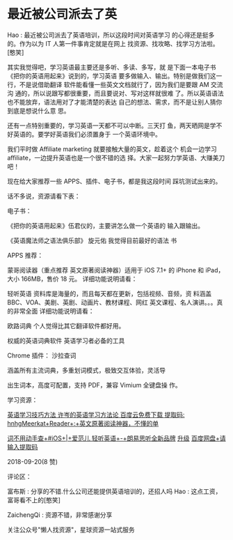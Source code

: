 # 最近被公司派去了英

Hao : 最近被公司派去了英语培训，所以这段时间对英语学习 的心得还是挺多的。作为以为 IT 人第一件事肯定就是在网上 找资源、找攻略、找学习方法啦。[憨笑]

其实我觉得吧，学习英语最主要还是多听、多读、多写，就 是下面一本电子书《把你的英语用起来》说到的，学习英语 要多做输入、输出。特别是做我们这一行，不是说借助翻译 软件能看懂一些英文文档就行了，因为我们是要跟 AM 交流沟 通的，所以说跟写都很重要，而且要说对、写对这样就很难 了。所以英语语法也不能放弃，语法用对了才能清楚的表达 自己的想法、需求，而不是让别人猜你到底是想说什么意 思。

还有一点特别重要的，学习英语一天都不可以中断。三天打 鱼，两天晒网是学不好英语的。要学好英语我们必须置身于 一个英语环境中。

我们平时做 Affiliate marketing 就要接触大量的英文，趁着这个 机会一边学习 affiliate，一边提升英语也是一个很不错的选 择。大家一起努力学英语、大赚美刀吧！

现在给大家推荐一些 APPS、插件、电子书，都是我这段时间 踩坑测试出来的。

话不多说，资源请看下表：

电子书：

《把你的英语用起来》伍君仪的，主要讲怎么做一个英语的 输入跟输出。

《英语魔法师之语法俱乐部》 旋元佑 我觉得目前最好的语法 书

APPS 推荐：

蒙哥阅读器（重点推荐 英文原著阅读神器）适用于 iOS 7.1+ 的 iPhone 和 iPad，大小 166MB，售价 18 元。 详细功能说明请看：

轻听英语 资料库是海量的，而且每天都在更新，包括视频、音频，资 料涵盖 BBC、VOA、美剧、英剧、动画片、教材课程、网红 英文课程、名人演讲。。。真的非常全面 详细功能说明请看：

欧路词典 个人觉得比其它翻译软件都好用。

权威的英语词典软件 英语学习者必备的工具

Chrome 插件： 沙拉查词

涵盖所有主流词典，多重划词模式，极致交互体验，灵活导

出生词本，高度可配置，支持 PDF，兼容 Vimium 全键盘操 作。

学习资源：

[英语学习技巧方法 许岑的英语学习方法论 百度云免费下载 提取码](https://www.ifanr.com/app/793043)[: hnhg](https://www.ifanr.com/app/793043)[Meerkat+Reader+:+](https://www.ifanr.com/app/793043)[英文原著阅读神器，不懂的单](https://www.ifanr.com/app/793043)

[词不用动手查](https://www.langeasy.com.cn/newlisten.action)[+#iOS+|+](https://www.langeasy.com.cn/newlisten.action)[爱范儿 轻听英语](https://www.langeasy.com.cn/newlisten.action)[+-+](https://www.langeasy.com.cn/newlisten.action)[朗易思听全新品牌](https://www.langeasy.com.cn/newlisten.action) [](https://www.langeasy.com.cn/newlisten.action) [升级](https://www.langeasy.com.cn/newlisten.action) [百度网盘](https://pan.baidu.com/s/1Pur44qxLmqQxO9rQsN2WEw)[+](https://pan.baidu.com/s/1Pur44qxLmqQxO9rQsN2WEw)[请输入提取码](https://pan.baidu.com/s/1Pur44qxLmqQxO9rQsN2WEw)

2018-09-20(8 赞)

评论区：

富布斯 : 分享的不错.什么公司还能提供英语培训的，还招人吗 Hao : 这点工资，富哥看不上的[憨笑]

ZaichengQi : 资源不错，非常感谢分享

关注公众号"懒人找资源"，星球资源一站式服务